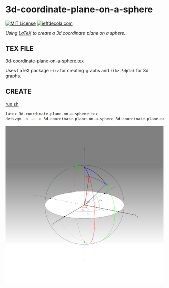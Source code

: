# 3d-coordinate-plane-on-a-sphere

[![MIT License](https://img.shields.io/:license-mit-blue.svg)](https://jeffdecola.mit-license.org)
[![jeffdecola.com](https://img.shields.io/badge/website-jeffdecola.com-blue)](https://jeffdecola.com)

_Using
[LaTeX](https://github.com/JeffDeCola/my-cheat-sheets/tree/master/software/development/languages/latex-cheat-sheet/)
to create a 3d coordinate plane on a sphere._

## TEX FILE

[3d-coordinate-plane-on-a-sphere.tex](https://github.com/JeffDeCola/my-latex-renders/blob/master/mathematics/pure/spaces/geometry/3d-coordinate-plane-on-a-sphere/3d-coordinate-plane-on-a-sphere.tex)

Uses LaTeX package `tikz` for creating graphs
and `tikz-3dplot` for 3d graphs.

## CREATE

[run.sh](https://github.com/JeffDeCola/my-latex-renders/blob/master/mathematics/pure/spaces/geometry/3d-coordinate-plane-on-a-sphere/run.sh)

```bash
latex 3d-coordinate-plane-on-a-sphere.tex
dvisvgm -n -a -o 3d-coordinate-plane-on-a-sphere 3d-coordinate-plane-on-a-sphere.dvi
```

<p align="center">
    <img src="3d-coordinate-plane-on-a-sphere.svg"
    align="middle"
</p>
